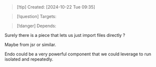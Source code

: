 
>[!tip] Created: [2024-10-22 Tue 09:35]

>[!question] Targets: 

>[!danger] Depends: 

Surely there is a piece that lets us just import files directly ?

Maybe from jsr or similar.

Endo could be a very powerful component that we could leverage to run isolated and repeatedly.